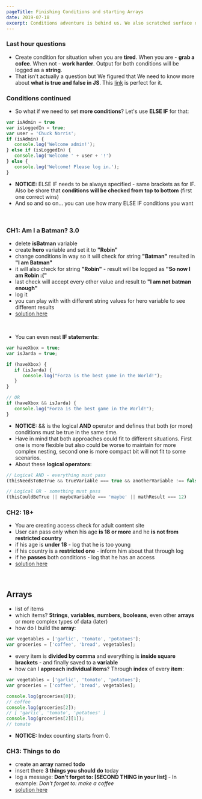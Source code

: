 ```yaml
---
pageTitle: Finishing Conditions and starting Arrays
date: 2019-07-18
excerpt: Conditions adventure is behind us. We also scratched surface of Arrays - lists everywhere!
---
```


### Last hour questions
* Create condition for situation when you are **tired**. When you are - **grab a cofee**. When not - **work harder**. Output for both conditions will be logged as a **string**.
* That isn't actually a question but We figured that We need to know more about **what is true and false in JS**. This [link](http://adripofjavascript.com/blog/drips/truthy-and-falsy-values-in-javascript.html) is perfect for it.

### Conditions continued
* So what if we need to set **more conditions**? Let's use **ELSE IF** for that:

````javascript
var isAdmin = true
var isLoggedIn = true;
var user = 'Chuck Norris';
if (isAdmin) {
   console.log('Welcome admin!');
} else if (isLoggedIn) {
   console.log('Welcome ' + user + '!')
} else {
   console.log('Welcome! Please log in.');
}
````

* **NOTICE:** ELSE IF needs to be always specified - same brackets as for IF. Also be shore that **conditions will be checked from top to bottom** (first one correct wins)
* And so and so on… you can use how many ELSE IF conditions you want

<br>

### CH1: Am I a Batman? 3.0
* delete **isBatman** variable
* create **hero** variable and set it to **"Robin"**
* change conditions in way so it will check for string **"Batman"** resulted in **"I am Batman"**
* it will also check for string **"Robin"** - result will be logged as **"So now I am Robin :("**
* last check will accept every other value and result to **"I am not batman enough"**
* log it
* you can play with with different string values for hero variable to see different results
* [solution here](https://codepen.io/Phhunkhouse/pen/NQGrZe)

<br>

* You can even nest **IF statements**:

````javascript
var haveXbox = true;
var isJarda = true;

if (haveXbox) {
   if (isJarda) {
      console.log("Forza is the best game in the World!");
   }
}

// OR
if (haveXbox && isJarda) {
   console.log("Forza is the best game in the World!");
}
````

* **NOTICE:** && is the logical **AND** operator and defines that both (or more) conditions must be true in the same time.
* Have in mind that both approaches could fit to different situations. First one is more flexible but also could be worse to maintain for more complex nesting, second one is more compact bit will not fit to some scenarios.
* About these **logical operators**:

````javascript
// Logical AND - everything must pass
(thisNeedsToBeTrue && trueVariable === true && anotherVariable !== false)

// Logical OR - something must pass
(thisCouldBeTrue || maybeVariable === 'maybe' || mathResult === 12)
````

### CH2: 18+
* You are creating access check for adult content site
* User can pass only when his age **is 18 or more** and he **is not from restricted country**
* if his age is **under 18** - log that he is too young
* if his country is a **restricted one** - inform him about that through log
* if he **passes** both conditions - log that he has an access
* [solution here](https://codepen.io/Phhunkhouse/pen/PMPGoB)

<br>

## Arrays
* list of items
* which items? **Strings**, **variables**, **numbers**, **booleans**, even other **arrays** or more complex types of data (later)
* how do I build the **array**:

````Javascript
var vegetables = ['garlic', 'tomato', 'potatoes'];
var groceries = ['coffee', 'bread', vegetables];
````

* every item is **divided by comma** and everything is **inside square brackets** - and finally saved to a **variable**
* how can I **approach individual items**? Through **index** of every **item**:

````Javascript
var vegetables = ['garlic', 'tomato', 'potatoes'];
var groceries = ['coffee', 'bread', vegetables];

console.log(groceries[0]);
// coffee
console.log(groceries[2]);
// [ 'garlic', 'tomato', 'potatoes' ]
console.log(groceries[2][1]);
// tomato
````

* **NOTICE:** Index counting starts from 0.

### CH3: Things to do
* create an **array** named **todo**
* insert there **3 things you should do** today
* log a message: **Don't forget to: [SECOND THING in your list]** - In example: *Don't forget to: make a coffee*
* [solution here](https://codepen.io/Phhunkhouse/pen/ymYaMN)